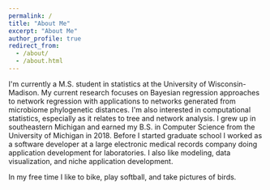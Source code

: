 ```yaml
---
permalink: /
title: "About Me"
excerpt: "About Me"
author_profile: true
redirect_from: 
  - /about/
  - /about.html
---
```


I'm currently a M.S. student in statistics at the University of Wisconsin-Madison. My current research focuses on Bayesian regression approaches to network regression with applications to networks generated from microbiome phylogenetic distances. I'm also interested in computational statistics, especially as it relates to tree and network analysis. I grew up in southeastern Michigan and earned my B.S. in Computer Science from the University of Michigan in 2018. Before I started graduate school I worked as a software developer at a large electronic medical records company doing application development for laboratories. I also like modeling, data visualization, and niche application development. 

In my free time I like to bike, play softball, and take pictures of birds.